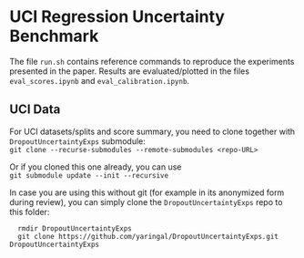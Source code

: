 # UCI Regression Uncertainty Benchmark

The file `run.sh` contains reference commands to reproduce the experiments presented in the paper. Results are evaluated/plotted in the files `eval_scores.ipynb` and `eval_calibration.ipynb`.

## UCI Data

For UCI datasets/splits and score summary, you need to clone together with `DropoutUncertaintyExps` submodule:  
```git clone --recurse-submodules --remote-submodules <repo-URL>```

Or if you cloned this one already, you can use  
```git submodule update --init --recursive```

In case you are using this without git (for example in its anonymized form during review), you can simply clone the `DropoutUncertaintyExps` repo to this folder:
```
  rmdir DropoutUncertaintyExps
  git clone https://github.com/yaringal/DropoutUncertaintyExps.git DropoutUncertaintyExps
```
